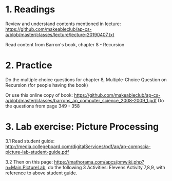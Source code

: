 # 1. Readings

Review and understand contents mentioned in lecture: https://github.com/makeableclub/ap-cs-a/blob/master/classes/lecture/lecture-20190407.txt

Read content from Barron's book, chapter 8 - Recursion

# 2. Practice

Do the multiple choice questions for chapter 8, Multiple-Choice Question on Recursion (for people having the book)

Or use this online copy of book:
https://github.com/makeableclub/ap-cs-a/blob/master/classes/barrons_ap_computer_science_2008-2009_1.pdf
Do the questions from page 349 - 358

# 3. Lab exercise: Picture Processing

3.1 Read student guide: http://media.collegeboard.com/digitalServices/pdf/ap/ap-compscia-picture-lab-student-guide.pdf

3.2 Then on this page: https://mathorama.com/apcs/pmwiki.php?n=Main.PictureLab, do the following 3 Activities: Elevens Activity 7,8,9, with reference to above student guide.
